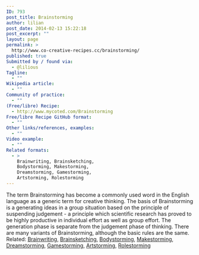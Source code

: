 ```yaml
---
ID: 793
post_title: Brainstorming
author: lilian
post_date: 2014-02-13 15:22:18
post_excerpt: ""
layout: page
permalink: >
  http://www.co-creative-recipes.cc/brainstorming/
published: true
Submitted by / found via:
  - @lilious
Tagline:
  - ""
Wikipedia article:
  - ""
Community of practice:
  - ""
(Free/libre) Recipe:
  - http://www.mycoted.com/Brainstorming
Free/libre Recipe GitHub format:
  - ""
Other links/references, examples:
  - ""
Video example:
  - ""
Related formats:
  - >
    Brainwriting, Brainsketching,
    Bodystorming, Makestorming,
    Dreamstorming, Gamestorming,
    Artstorming, Rolestorming
---
```

The term Brainstorming has become a commonly used word in the English language as a generic term for creative thinking. The basis of Brainstorming is a generating ideas in a group situation based on the principle of suspending judgement - a principle which scientific research has proved to be highly productive in individual effort as well as group effort. The generation phase is separate from the judgement phase of thinking. There are many variants of Brainstorming, although the basic rules are the same.   Related: [Brainwriting][1], [Brainsketching][2], [Bodystorming][3], [Makestorming][4], [Dreamstorming][5], [Gamestorming][6], [Artstorming][7], [Rolestorming][8]

 [1]: http://www.co-creative-recipes.cc/recipes/brainwriting/ "Brainwriting"
 [2]: http://www.co-creative-recipes.cc/recipes/brainsketching/ "Brainsketching"
 [3]: http://www.co-creative-recipes.cc/recipes/bodystorming/ "Bodystorming"
 [4]: http://www.co-creative-recipes.cc/recipes/makestorming/ "Makestorming"
 [5]: http://www.co-creative-recipes.cc/recipes/dreamstorming/ "Dreamstorming"
 [6]: http://www.co-creative-recipes.cc/recipes/gamestorming/ "Gamestorming"
 [7]: http://www.co-creative-recipes.cc/recipes/artstorm/ "Artstorming"
 [8]: http://www.co-creative-recipes.cc/recipes/rolestorming/ "RoleStorming"